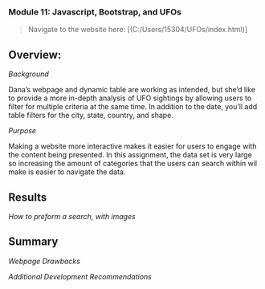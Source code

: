 ###  Module 11: Javascript, Bootstrap, and UFOs

> Navigate to the website here: [(C:/Users/15304/UFOs/index.html)] 

## Overview: 

*Background* 

Dana’s webpage and dynamic table are working as intended, but she’d like to provide a more in-depth analysis of UFO sightings by allowing users to filter for multiple criteria at the same time. In addition to the date, you’ll add table filters for the city, state, country, and shape.

*Purpose* 

Making a website more interactive makes it easier for users to engage with the content being presented. In this assignment, the data set is very large so increasing the amount of categories that the users can search within wil make is easier to navigate the data. 

## Results

*How to preform a search, with images* 


## Summary

*Webpage Drawbacks*

*Additional Development Recommendations*
